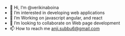 - 👋 Hi, I’m @verikinaboina
- 👀 I’m interested in developing web applications
- 🌱 I’m Working on javascript angular, and react
- 💞️ I’m looking to collaborate on Web page development
- 📫 How to reach me anji.subbu6@gmail.com

<!---
verikinaboina/verikinaboina is a ✨ special ✨ repository because its `README.md` (this file) appears on your GitHub profile.
You can click the Preview link to take a look at your changes.
--->
